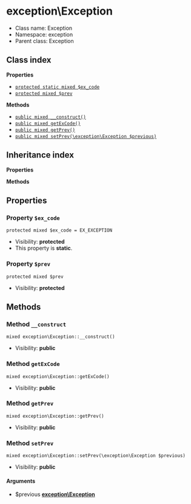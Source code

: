 # exception\Exception






* Class name: Exception
* Namespace: exception
* Parent class: Exception




## Class index

**Properties**
* [`protected static mixed $ex_code`](#property-ex_code)
* [`protected mixed $prev`](#property-prev)

**Methods**
* [`public mixed __construct()`](#method-__construct)
* [`public mixed getExCode()`](#method-getExCode)
* [`public mixed getPrev()`](#method-getPrev)
* [`public mixed setPrev(\exception\Exception $previous)`](#method-setPrev)


## Inheritance index

**Properties**

**Methods**



Properties
----------


### Property `$ex_code`

```
protected mixed $ex_code = EX_EXCEPTION
```





* Visibility: **protected**
* This property is **static**.


### Property `$prev`

```
protected mixed $prev
```





* Visibility: **protected**


Methods
-------


### Method `__construct`

```
mixed exception\Exception::__construct()
```





* Visibility: **public**



### Method `getExCode`

```
mixed exception\Exception::getExCode()
```





* Visibility: **public**



### Method `getPrev`

```
mixed exception\Exception::getPrev()
```





* Visibility: **public**



### Method `setPrev`

```
mixed exception\Exception::setPrev(\exception\Exception $previous)
```





* Visibility: **public**

#### Arguments

* $previous **[exception\Exception](../exception/Exception.md)**


